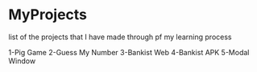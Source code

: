 # MyProjects
list of the projects that I have made through pf my learning process

1-Pig Game 
2-Guess My Number
3-Bankist Web
4-Bankist APK
5-Modal Window
